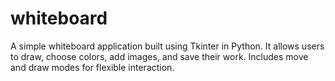 # whiteboard
A simple whiteboard application built using Tkinter in Python. It allows users to draw, choose colors, add images, and save their work. Includes move and draw modes for flexible interaction.
